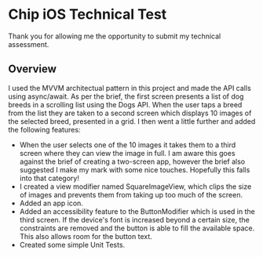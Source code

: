 
# Chip iOS Technical Test

Thank you for allowing me the opportunity to submit my technical assessment.

## Overview

I used the MVVM architectual pattern in this project and made the API calls using async/await. As per the brief, the first screen presents a list of dog breeds in a scrolling list using the Dogs API. When the user taps a breed from the list they are taken to a second screen which displays 10 images of the selected breed, presented in a grid. I then went a little further and added the following features:

- When the user selects one of the 10 images it takes them to a third screen where they can view the image in full. I am aware this goes against the brief of creating a two-screen app, however the brief also suggested I make my mark with some nice touches. Hopefully this falls into that category!
- I created a view modifier named SquareImageView, which clips the size of images and prevents them from taking up too much of the screen.
- Added an app icon.
- Added an accessibility feature to the ButtonModifier which is used in the third screen. If the device's font is increased beyond a certain size, the constraints are removed and the button is able to fill the available space. This also allows room for the button text.
- Created some simple Unit Tests.


